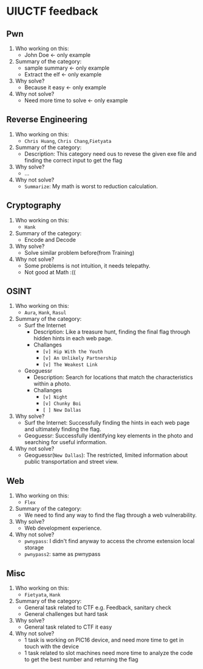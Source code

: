 # UIUCTF feedback


## Pwn
1. Who working on this:
    * John Doe <- only example
2. Summary of the category:
    * sample summary <- only example
    * Extract the elf <- only example
3. Why solve?
    * Because it easy <- only example
4. Why not solve?
    * Need more time to solve <- only example

## Reverse Engineering
1. Who working on this:
    * `Chris Huang`, `Chris Chang`,`Fietyata`
2. Summary of the category:
    *  Description: This category need ous to revese the given exe file and finding the correct input to get the flag
3. Why solve?
    * ...
4. Why not solve?
    * `Summarize`: My math is worst to reduction calculation.

## Cryptography
1. Who working on this:
    * `Hank`
2. Summary of the category:
    * Encode and Decode
3. Why solve?
    * Solve similar problem before(from Training)
4. Why not solve?
    * Some problems is not intuition, it needs telepathy.
    * Not good at Math :((

## OSINT
1. Who working on this:
    * `Aura`, `Hank`, `Rasul`
2. Summary of the category:
    * Surf the Internet
      * Description: Like a treasure hunt, finding the final flag through hidden hints in each web page.
      * Challanges
        * `[v] Hip With the Youth`
        * `[v] An Unlikely Partnership`
        * `[v] The Weakest Link`
    * Geoguessr
      * Description: Search for locations that match the characteristics within a photo.
      * Challanges
        * `[v] Night`
        * `[v] Chunky Boi`
        * `[ ] New Dallas`
4. Why solve?
    * Surf the Internet: Successfully finding the hints in each web page and ultimately finding the flag.
    * Geoguessr: Successfully identifying key elements in the photo and searching for useful information.
5. Why not solve?
    * Geoguessr(`New Dallas`): The restricted, limited information about public transportation and street view.

## Web
1. Who working on this:
    * `Flex`
2. Summary of the category:
    * We need to find any way to find the flag through a web vulnerability.
3. Why solve?
    * Web development experience.
4. Why not solve?
    * `pwnypass`: I didn't find anyway to access the chrome extension local storage
    * `pwnypass2`: same as pwnypass

## Misc
1. Who working on this:
    * `Fietyata`, `Hank`
2. Summary of the category:
    * General task related to CTF e.g. Feedback, sanitary check
    * General challenges but hard task
3. Why solve?
    * General task related to CTF it easy
4. Why not solve?
    * 1 task is working on PIC16 device, and need more time to get in touch with the device
    * 1 task related to slot machines need more time to analyze the code to get the best number and returning the flag

